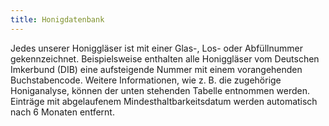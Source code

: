 ```yaml
---
title: Honigdatenbank
---
```


Jedes unserer Honiggläser ist mit einer Glas-, Los- oder Abfüllnummer gekennzeichnet.
Beispielsweise enthalten alle Honiggläser vom Deutschen Imkerbund (DIB) eine aufsteigende Nummer mit einem vorangehenden Buchstabencode.
Weitere Informationen, wie z. B. die zugehörige Honiganalyse, können der unten stehenden Tabelle entnommen werden.
Einträge mit abgelaufenem Mindesthaltbarkeitsdatum werden automatisch nach 6 Monaten entfernt.

<script type="module">
  import { AnalysisTable } from "/js/main.js";

  let target = document.querySelector("#beetable #output");
  let table = await AnalysisTable.initialize(target);
  table.render(target);
</script>

<div id="beetable">
    <table id="output" class="sortable">
    </table>
</div>

